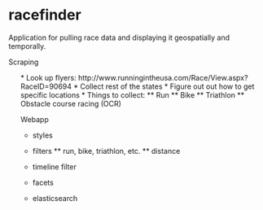 racefinder
==========

Application for pulling race data and displaying it geospatially and temporally.

Scraping
<ul>
* Look up flyers: http://www.runningintheusa.com/Race/View.aspx?RaceID=90694
* Collect rest of the states
* Figure out out how to get specific locations
* Things to collect:
** Run
** Bike
** Triathlon
** Obstacle course racing (OCR)  

Webapp
* styles
* filters
** run, bike, triathlon, etc.
** distance

* timeline filter
* facets
* elasticsearch